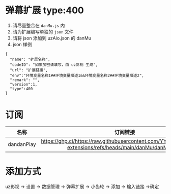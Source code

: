 # 弹幕扩展 type:400

1. 请尽量整合在 `danMu.js` 内
2. 请为扩展编写单独的 `json` 文件
3. 请将 json 添加到 uzAio.json 的 danMu
4. json 样例

```
{
  "name": "扩展名称",
  "codeID": "如果加密请填写，由 uz影视 生成",
  "url": "扩展链接",
  "env":"环境变量名称1##环境变量描述1&&环境变量名称2##环境变量描述2",
  "remark": "",
  "version":1,
  "type":400
}
```

# 订阅

|   名称   |                                                      订阅链接                                                      |
| :------: | :----------------------------------------------------------------------------------------------------------------: |
| dandanPlay | https://ghp.ci/https://raw.githubusercontent.com/YYDS678/uzVideo-extensions/refs/heads/main/danMu/danMu.json |

# 添加方式

uz影视 -> 设置 -> 数据管理 -> 弹幕扩展 -> 小齿轮 -> 添加 -> 输入链接 ->确定
